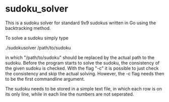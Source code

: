 # sudoku_solver

This is a sudoku solver for standard 9x9 sudokus written in Go using the backtracking method.

To solve a sudoku simply type

./sudokusolver /path/to/sudoku

in which "/path/to/sudoku" should be replaced by the actual path to the sudoku. Before the program starts to solve the sudoku, the consistency of the given sudoku is checked. With the flag "-c" it is possible to just check the consistency and skip the actual solving. However, the -c flag needs then to be the first commandline argument.

The sudoku needs to be stored in a simple text file, in which each row is on its only line, while in each line the numbers are not seperated.
